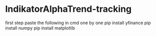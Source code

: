# IndikatorAlphaTrend-tracking

first step 
paste the following in cmd one by one
pip install yfinance
pip install numpy
pip install matplotlib
